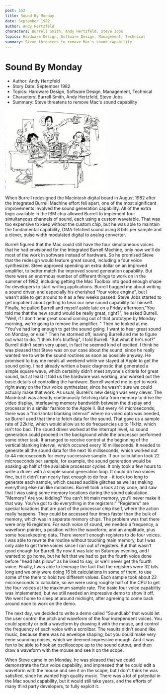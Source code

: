 ```yaml
---
post: 152
title: Sound By Monday
date: September 1982
author: Andy Hertzfeld
characters: Burrell Smith, Andy Hertzfeld, Steve Jobs
topics: Hardware Design, Software Design, Management, Technical
summary: Steve threatens to remove Mac's sound capability
---
```


# Sound By Monday
* Author: Andy Hertzfeld
* Story Date: September 1982
* Topics: Hardware Design, Software Design, Management, Technical
* Characters: Burrell Smith, Andy Hertzfeld, Steve Jobs
* Summary: Steve threatens to remove Mac's sound capability

![Cartoon from IEEE Spectrum](images/Macintosh/Sound_By_Monday.jpg) 

    
When Burrell redesigned the Macintosh digital board in August 1982 after the Integrated Burrell Machine effort fell apart, one of the most significant improvements involved the sound generation capability.  All of the extra logic available in the IBM chip allowed Burrell to implement four simultaneous channels of sound, each using a custom wavetable.   That was too expensive to keep without the custom chip, but he was able to maintain the fundamental capability, DMA-fetched sound using 8 bits per sample and a clever, pulse width modulated digital to analog converter.

Burrell figured that the Mac could still have the four simultaneous voices that he had envisioned for the Integrated Burrell Machine, only now we'll do most of the work in software instead of hardware. So he promised Steve that the redesign would feature great sound, including a four voice synthesizer.  Steve approved spending an extra dollar on an improved amplifier, to better match the improved sound generation capability.
But there were an enormous number of different things to work on in the summer of 1982, including getting the Mac Toolbox into good enough shape for developers to start writing applications.  Burrell bugged me about writing a sound driver, and especially his cherished "four voice engine", but I wasn't able to get around to it as a few weeks passed.
Steve Jobs started to get impatient about getting to hear our new sound capability for himself.  Finally, he pulled Burrell and myself aside late on a Friday afternoon."You told me that the new sound would be really great, right?", he asked Burrell.  "Well, if I don't hear great sound coming out of that prototype by Monday morning, we're going to remove the amplifier. "
Then he looked at me.  "You've had long enough to get the sound going.  I want to hear great sound on Monday, or else."  Then he stormed off, leaving Burrell and me to figure out what to do.
"I think he's bluffing", I told Burrell.  "But what if he's not?"
Burrell didn't seem very upset, in fact he seemed kind of excited.  I think he was pleased that Steve was on our case about the sound, since he really wanted me to write the sound routines as soon as possible anyway.  He promised to buy me meals all weekend while we stayed at Apple to get the sound going.
I had already written a basic diagnostic that generated a simple square wave, which certainly didn't meet anyone's criteria for great sound, but at least it told us the hardware was working, and worked out the basic details of controlling the hardware.  Burrell wanted me to get to work right away on the four voice synthesizer, since he wasn't sure we could actually make that work.
As usual, Burrell's new design was very clever.  The Macintosh was already continuously fetching data from memory to drive the video display, interleaving memory bandwidth between the display and processor in a similar fashion to the Apple II.  But every 44 microseconds, there was a "horizontal blanking interval" where no video data was needed, so Burrell used that time to fetch data for the sound.  That gave us a sample rate of 22kHz, which would allow us to do frequencies up to 11kHz, which isn't too bad.
The sound driver worked at the interrupt level, so sound generation could proceed in the background while the processor performed some other task.  It arranged to receive control at the beginning of the vertical blanking interval, which occured every 16 milliseconds. It needed to generate all the sound data for the next 16 milliseconds, which worked out to 44 microseconds for every successive sample.  If our calculation took 22 microseconds per sample, for example, the sound generation would be soaking up half of the available processor cycles.
It only took a few hours to write a driver with a simple sound generation loop.  It could do two voices fine,  but it didn't run nearly fast enough to do four - it took too long to generate each sample, which caused audible glitches as well as making everything else run like molasses.  Burrell took a look at my code, and saw that I was using some memory locations during the sound calculation.
"Memory?  Are you kidding? You can't hit main memory, you'll never make it that way.  You've got to do everything in the registers!"
"Registers" are special locations that are part of the processor chip itself, where the action really happens.  They could be accessed four times faster than the bulk of memory, which was in separate memory chips.  The problem was that there were only 16 registers.  For each voice of sound, we needed a frequency, a waveform pointer, a position within the waveform, and an amplitude, plus some housekeeping data.  There weren't enough registers to do four voices.
I was able to rewrite the routine without touching main memory, but I was only able to get three voices since I ran out of registers.  But that wasn't good enough for Burrell.  By now it was late on Saturday evening, and I wanted to go home, but he felt that we had to get the fourth voice done before "head hits pillow" as he liked to say, or we'll never get the fourth voice.
Finally, I was able to leverage the fact that the registers were 32 bits long and we only were doing 16 bit calculations in some of them, to use some of the them to hold two different values.  Each sample took about 22 microseconds to calculate, so we were using roughly half of the CPU to get the four voices at the maximum sample rate.  The basic four voice capability was implemented, but we still needed an impressive demo to show it off.  We went home to sleep at around midnight, after agreeing to come back around noon to work on the demo.

The next day, we decided to write a demo called "SoundLab" that would let the user control the pitch and waveform of the four independent voices.  You could specify or edit a waveform by drawing it with the mouse, and control the frequency of each voice with a scrollbar.  The results didn't sound like music, because there was no envelope shaping, but you could make very eerie sounding noises, which we deemed impressive enough.  And it was fun to be able to hook an oscilloscope up to the sound output, and then draw a waveform with the mouse and see it on the scope.

When Steve came in on Monday, he was pleased that we could demonstrate the four voice capability, and impressed that he could edit a waveform with the mouse and see it on the scope, but I don't think he was satisfied, since he wanted high quality music.  There was a lot of potential in the Mac sound capability, but it would still take years, and the efforts of many third party developers, to fully exploit it.

